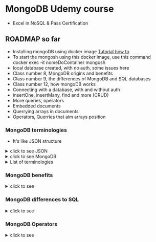 # MongoDB Udemy course
- Excel in NoSQL & Pass Certification

## ROADMAP so far
- Installing mongoDB using docker image [Tutorial how to](https://www.mongodb.com/docs/manual/tutorial/install-mongodb-community-with-docker/#std-label-docker-mongodb-community-install)
- To start the mongosh using this docker image, use this command docker exec -it nomeDoContainer mongosh
- local database created, with no auth, some issues here
- Class number 8, MongoDB origins and benefits
- Class number 9, the differences of MongoDB and SQL databases
- Class number 12, how mongoDB works
- Connecting with a database, with and without auth 
- insertOne, insertMany, find and more (CRUD)
- More queries, operators
- Embedded documents
- Querrying arrays in documents
- Operators, Querries that aim arrays position

[//]: # (<details close><summary>Annotations</summary></details>)

### MongoDB terminologies
- It's like JSON structure
<details close>
<summary>click to see JSON</summary>
<img src="img/JsonSample.png" alt="Json sample">
</details>
<details close>
<summary>click to see MongoDB</summary>
<img src="img/MongoDBSample.png" alt="MongoDB sample">
</details>
<details close><summary>List of terminologies</summary>
Here is a list of MongoDB terminologies commonly used in MongoDB:

1. **Document**: A basic unit of data in MongoDB, equivalent to a row in a relational database. Documents are BSON (Binary JSON) objects that can contain fields and values.

2. **Collection**: A group of MongoDB documents, similar to a table in a relational database. Collections do not enforce a schema, so documents within a collection can have different structures.

3. **Database**: A logical container for collections and documents in MongoDB. A server can host multiple databases, each with its collections and documents.

4. **Field**: A key-value pair within a MongoDB document. Fields represent the individual pieces of data stored in documents.

5. **BSON**: Binary JSON, the binary serialization format used by MongoDB to store and exchange data. BSON extends JSON to include additional data types and binary support.

6. **Query**: A request for data retrieval from a MongoDB database. Queries are constructed using the MongoDB Query Language (MQL) and can filter, sort, and limit the results.

7. **Cursor**: A pointer to the result set of a query. Cursors allow clients to retrieve documents from a query result in a paginated manner.

8. **Index**: A data structure that improves the speed of data retrieval operations on a MongoDB collection. Indexes are created on specific fields and allow for efficient querying.

9. **Primary Key**: A unique identifier for each document within a collection. In MongoDB, the `_id` field serves as the primary key by default.

10. **Replica Set**: A group of MongoDB servers that maintain the same data set for redundancy and high availability. One server is the primary, while the others are secondary nodes.

11. **Sharding**: A database architecture strategy in MongoDB for distributing data across multiple servers or clusters to improve scalability and performance.

12. **Aggregation**: The process of transforming data in MongoDB using operations like `$match`, `$group`, `$project`, and more. Aggregation is used to perform complex data analysis and calculations.

13. **Atlas**: MongoDB Atlas is the cloud-based database service provided by MongoDB, Inc. It offers managed MongoDB instances in various cloud environments.

14. **Document Store**: MongoDB is often referred to as a document store because it stores data in BSON documents, making it suitable for semi-structured and unstructured data.

15. **GridFS**: A specification for storing and retrieving large binary files in MongoDB, typically used for multimedia files like images, videos, and audio.

16. **Geospatial Index**: An index that allows MongoDB to perform geospatial queries, such as finding documents within a specific geographical area.

17. **Authentication and Authorization**: MongoDB provides authentication mechanisms to control access to databases and collections. Roles and privileges are used for authorization.

18. **Aggregation Pipeline**: A framework for data transformation and processing in MongoDB that allows documents to pass through a series of stages, each performing a specific operation.

19. **Change Streams**: A feature that allows clients to listen for changes in a MongoDB collection in real-time. It can be used for building reactive applications.

20. **Map-Reduce**: A data processing technique in MongoDB for performing complex data transformations and aggregations. It involves a map function, a reduce function, and an output collection.

These MongoDB terminologies should help you better understand and work with MongoDB databases and collections.
</details>

### MongoDB benefits
 <details close>
   <summary>click to see</summary>
MongoDB offers several benefits that make it a popular choice for many applications:

1. **Flexible Schema:** MongoDB is a NoSQL database that uses a flexible document-based data model (BSON). It allows you to store data in a format similar to JSON, and each document in a collection can have a different structure. This flexibility is particularly useful for applications with evolving or dynamic data requirements.

2. **Scalability:** MongoDB is designed to scale horizontally, making it suitable for handling large volumes of data and high traffic loads. It supports sharding, which allows you to distribute data across multiple servers or clusters to ensure high availability and performance.

3. **High Performance:** MongoDB is known for its high read and write performance. It employs various optimization techniques like indexing, query optimization, and memory mapping to provide fast data access.

4. **Rich Query Language:** MongoDB provides a powerful query language that supports a wide range of query operations, including complex aggregations and geospatial queries. It also supports full-text search.

5. **Geospatial Data:** MongoDB has built-in support for geospatial data and queries, making it an excellent choice for location-based applications.

6. **Automatic Failover:** MongoDB supports automatic failover using replica sets. In the event of a primary node failure, one of the secondary nodes is automatically elected as the new primary, ensuring high availability.

7. **Document Indexing:** MongoDB allows you to create various types of indexes, including compound indexes and geospatial indexes, to improve query performance.

8. **Community and Ecosystem:** MongoDB has a large and active community of users and contributors. It also offers official drivers and client libraries for various programming languages, making it easy to integrate with your application.

9. **Aggregation Framework:** MongoDB provides a robust aggregation framework for performing complex data transformations and computations, allowing you to process and analyze data within the database.

10. **Schema Evolution:** MongoDB's flexible schema and versioning support make it easy to evolve your data model over time without requiring extensive migrations.

11. **Security Features:** MongoDB offers various security features, including authentication, role-based access control, encryption at rest and in transit, and auditing, to protect your data.

12. **Cloud Integration:** MongoDB Atlas, the official cloud-hosted MongoDB service, simplifies database management, scaling, and monitoring in a cloud environment. It integrates seamlessly with popular cloud providers.

While MongoDB has many advantages, it's essential to evaluate your specific use case and requirements to determine whether it's the right choice for your application.  

</details>

### MongoDB differences to SQL
<details close>
<summary>click to see</summary>
MongoDB and traditional SQL databases differ in several key ways:

1. **Data Model:**
   - **MongoDB:** MongoDB is a NoSQL database that uses a flexible, document-based data model. Data is stored in BSON (binary JSON) documents, and each document in a collection can have a different structure.
   - **SQL:** SQL databases use a structured, table-based data model. Data is organized into tables with predefined schemas consisting of rows and columns.

2. **Schema:**
   - **MongoDB:** MongoDB has a dynamic schema, which means you can change the structure of documents without affecting other documents in the same collection. This flexibility is useful for applications with evolving data requirements.
   - **SQL:** SQL databases have a rigid schema where the structure of tables and relationships between them are defined upfront. Changing the schema often requires complex migrations.

3. **Query Language:**
   - **MongoDB:** MongoDB uses a rich query language that includes support for querying nested documents, geospatial queries, and text search. Queries are expressed in a JSON-like format.
   - **SQL:** SQL databases use SQL (Structured Query Language) for querying data, which is a standardized language for relational databases. SQL offers powerful querying capabilities for structured data.

4. **Scaling:**
   - **MongoDB:** MongoDB is designed for horizontal scalability. It supports sharding, which allows data to be distributed across multiple servers or clusters to handle large data volumes and high traffic loads.
   - **SQL:** SQL databases typically scale vertically by adding more resources (CPU, RAM) to a single server. Scaling out can be challenging and may involve complex clustering solutions.

5. **ACID vs. BASE:**
   - **MongoDB:** MongoDB is often associated with the BASE (Basically Available, Soft state, Eventually consistent) model. It prioritizes high availability and partition tolerance over strong consistency, making it suitable for certain use cases like content management systems and real-time analytics.
   - **SQL:** SQL databases adhere to the ACID (Atomicity, Consistency, Isolation, Durability) properties, which guarantee strong consistency and transactional integrity. ACID is crucial for applications where data consistency is paramount, such as financial systems.

6. **Join Operations:**
   - **MongoDB:** MongoDB does not support traditional SQL-style joins between collections. Instead, it encourages denormalization and embedding related data within documents.
   - **SQL:** SQL databases excel at performing complex join operations between tables, allowing you to model and query normalized data efficiently.

7. **Complex Transactions:**
   - **MongoDB:** MongoDB supports multi-document transactions, but they are not as mature as SQL database transactions. Transactions are generally used for scenarios where data consistency is critical.
   - **SQL:** SQL databases offer robust support for complex transactions with features like rollback, commit, and savepoints.

8. **Schema Evolution:**
   - **MongoDB:** MongoDB's flexible schema makes it easier to evolve data models over time without significant schema migrations.
   - **SQL:** SQL databases require careful schema design and management, and schema changes can be complex and time-consuming.

The choice between MongoDB and SQL databases depends on your specific project requirements, data model, and use cases. Each has its strengths and weaknesses, and the decision should align with your application's needs.
</details>

### MongoDB Operators
 <details close>
   <summary>click to see</summary>
MongoDB provides various operators to perform operations on data. Here's a list of some commonly used MongoDB operators:

**Comparison Operators:**
1. `$eq`: Matches values that are equal to a specified value.
2. `$ne`: Matches values that are not equal to a specified value.
3. `$gt`: Matches values that are greater than a specified value.
4. `$gte`: Matches values that are greater than or equal to a specified value.
5. `$lt`: Matches values that are less than a specified value.
6. `$lte`: Matches values that are less than or equal to a specified value.
7. `$in`: Matches any of the values specified in an array.
8. `$nin`: Matches none of the values specified in an array.

**Logical Operators:**
9. `$and`: Joins query clauses with a logical AND and returns documents that match both conditions.
10. `$or`: Joins query clauses with a logical OR and returns documents that match at least one condition.
11. `$not`: Inverts the effect of a query expression and returns documents that do not match the specified condition.
12. `$nor`: Joins query clauses with a logical NOR and returns documents that do not match any condition.

**Element Operators:**
13. `$exists`: Matches documents that have the specified field.
14. `$type`: Matches documents that have a field of a specified type.

**Evaluation Operators:**
15. `$expr`: Allows the use of aggregation expressions within the query language.
16. `$jsonSchema`: Validates documents against a given JSON schema.
17. `$mod`: Performs a modulo operation on the value of a field and selects documents with a specified result.
18. `$regex`: Matches documents that satisfy a regular expression.

**Array Operators:**
19. `$all`: Matches documents that contain all elements specified in an array.
20. `$elemMatch`: Matches documents that contain an array field with at least one element that matches all specified criteria.
21. `$size`: Matches documents where the size of an array field meets the specified value.

**Projection Operators:**
22. `$`: Projects the first element in an array that matches the query condition.
23. `$elemMatch`: Projects the first element in an array that matches the specified condition.

**Array Update Operators (for use with `$push`, `$pull`, `$addToSet`, etc.):**
24. `$each`: Modifies arrays with multiple values in a single operation.
25. `$slice`: Limits the number of elements in an array.
26. `$position`: Specifies the position for an operation.
27. `$sort`: Sorts elements in an array.

**Geospatial Operators:**
28. `$geoWithin`: Selects documents with a specified geometric shape within a bounding geoJSON geometry.
29. `$geoIntersects`: Selects documents with a geometric shape that intersects with a specified geoJSON geometry.
30. `$near`: Returns geospatially nearest documents.

These operators can be used in MongoDB queries and updates to perform a wide range of operations on your data. Keep in mind that MongoDB also provides aggregation operators for more advanced data manipulation in aggregation pipelines.
</details>

